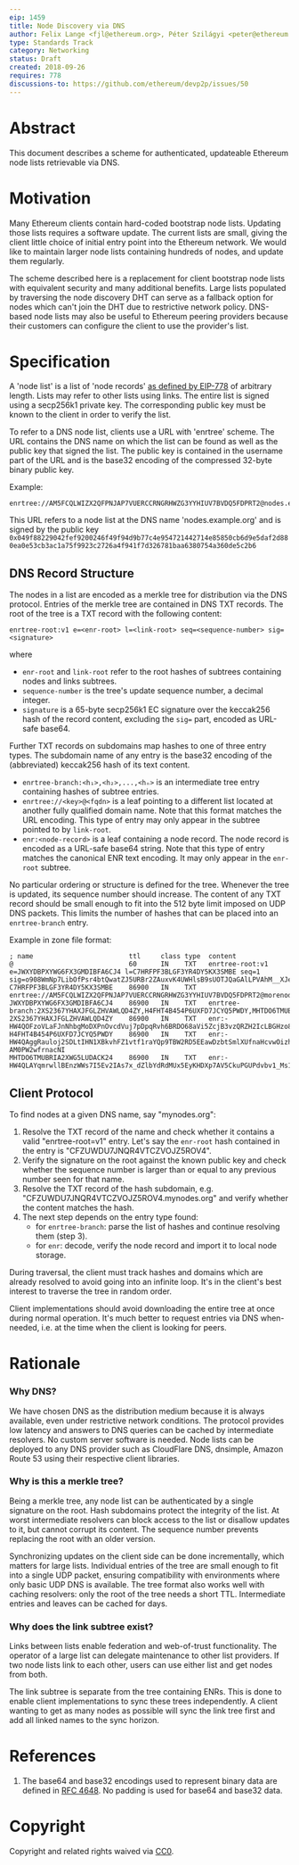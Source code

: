```yaml
---
eip: 1459
title: Node Discovery via DNS
author: Felix Lange <fjl@ethereum.org>, Péter Szilágyi <peter@ethereum.org>
type: Standards Track
category: Networking
status: Draft
created: 2018-09-26
requires: 778
discussions-to: https://github.com/ethereum/devp2p/issues/50
---
```


# Abstract

This document describes a scheme for authenticated, updateable Ethereum node
lists retrievable via DNS.

# Motivation

Many Ethereum clients contain hard-coded bootstrap node lists. Updating those
lists requires a software update. The current lists are small, giving the client
little choice of initial entry point into the Ethereum network. We would like to
maintain larger node lists containing hundreds of nodes, and update them
regularly.

The scheme described here is a replacement for client bootstrap node lists with
equivalent security and many additional benefits. Large lists populated by
traversing the node discovery DHT can serve as a fallback option for nodes which
can't join the DHT due to restrictive network policy. DNS-based node lists may
also be useful to Ethereum peering providers because their customers can
configure the client to use the provider's list.

# Specification

A 'node list' is a list of 'node records' [as defined by EIP-778](https://eips.ethereum.org/EIPS/eip-778)
of arbitrary length. Lists
may refer to other lists using links. The entire list is signed using a
secp256k1 private key. The corresponding public key must be known to the client
in order to verify the list.

To refer to a DNS node list, clients use a URL with 'enrtree' scheme. The URL
contains the DNS name on which the list can be found as well as the public key
that signed the list. The public key is contained in the username part of the
URL and is the base32 encoding of the compressed 32-byte binary public key.

Example:

    enrtree://AM5FCQLWIZX2QFPNJAP7VUERCCRNGRHWZG3YYHIUV7BVDQ5FDPRT2@nodes.example.org

This URL refers to a node list at the DNS name 'nodes.example.org' and is signed
by the public key
`0x049f88229042fef9200246f49f94d9b77c4e954721442714e85850cb6d9e5daf2d880ea0e53cb3ac1a75f9923c2726a4f941f7d326781baa6380754a360de5c2b6`

## DNS Record Structure

The nodes in a list are encoded as a merkle tree for distribution via the DNS
protocol. Entries of the merkle tree are contained in DNS TXT records. The root
of the tree is a TXT record with the following content:

    enrtree-root:v1 e=<enr-root> l=<link-root> seq=<sequence-number> sig=<signature>

where

- `enr-root` and `link-root` refer to the root hashes of subtrees containing
  nodes and links subtrees.
- `sequence-number` is the tree's update sequence number, a decimal integer.
- `signature` is a 65-byte secp256k1 EC signature over the keccak256 hash of the
  record content, excluding the `sig=` part, encoded as URL-safe base64.

Further TXT records on subdomains map hashes to one of three entry types. The
subdomain name of any entry is the base32 encoding of the (abbreviated)
keccak256 hash of its text content.

- `enrtree-branch:<h₁>,<h₂>,...,<hₙ>` is an intermediate tree entry containing
  hashes of subtree entries.
- `enrtree://<key>@<fqdn>` is a leaf pointing to a different list located at
  another fully qualified domain name. Note that this format matches the URL
  encoding. This type of entry may only appear in the subtree pointed to by
  `link-root`.
- `enr:<node-record>` is a leaf containing a node record. The node record is
  encoded as a URL-safe base64 string. Note that this type of entry matches the
  canonical ENR text encoding. It may only appear in the `enr-root` subtree.

No particular ordering or structure is defined for the tree. Whenever the tree
is updated, its sequence number should increase. The content of any TXT record
should be small enough to fit into the 512 byte limit imposed on UDP DNS
packets. This limits the number of hashes that can be placed into an
`enrtree-branch` entry.

Example in zone file format:

```text
; name                        ttl     class type  content
@                             60      IN    TXT   enrtree-root:v1 e=JWXYDBPXYWG6FX3GMDIBFA6CJ4 l=C7HRFPF3BLGF3YR4DY5KX3SMBE seq=1 sig=o908WmNp7LibOfPsr4btQwatZJ5URBr2ZAuxvK4UWHlsB9sUOTJQaGAlLPVAhM__XJesCHxLISo94z5Z2a463gA
C7HRFPF3BLGF3YR4DY5KX3SMBE    86900   IN    TXT   enrtree://AM5FCQLWIZX2QFPNJAP7VUERCCRNGRHWZG3YYHIUV7BVDQ5FDPRT2@morenodes.example.org
JWXYDBPXYWG6FX3GMDIBFA6CJ4    86900   IN    TXT   enrtree-branch:2XS2367YHAXJFGLZHVAWLQD4ZY,H4FHT4B454P6UXFD7JCYQ5PWDY,MHTDO6TMUBRIA2XWG5LUDACK24
2XS2367YHAXJFGLZHVAWLQD4ZY    86900   IN    TXT   enr:-HW4QOFzoVLaFJnNhbgMoDXPnOvcdVuj7pDpqRvh6BRDO68aVi5ZcjB3vzQRZH2IcLBGHzo8uUN3snqmgTiE56CH3AMBgmlkgnY0iXNlY3AyNTZrMaECC2_24YYkYHEgdzxlSNKQEnHhuNAbNlMlWJxrJxbAFvA
H4FHT4B454P6UXFD7JCYQ5PWDY    86900   IN    TXT   enr:-HW4QAggRauloj2SDLtIHN1XBkvhFZ1vtf1raYQp9TBW2RD5EEawDzbtSmlXUfnaHcvwOizhVYLtr7e6vw7NAf6mTuoCgmlkgnY0iXNlY3AyNTZrMaECjrXI8TLNXU0f8cthpAMxEshUyQlK-AM0PW2wfrnacNI
MHTDO6TMUBRIA2XWG5LUDACK24    86900   IN    TXT   enr:-HW4QLAYqmrwllBEnzWWs7I5Ev2IAs7x_dZlbYdRdMUx5EyKHDXp7AV5CkuPGUPdvbv1_Ms1CPfhcGCvSElSosZmyoqAgmlkgnY0iXNlY3AyNTZrMaECriawHKWdDRk2xeZkrOXBQ0dfMFLHY4eENZwdufn1S1o
```

## Client Protocol

To find nodes at a given DNS name, say "mynodes.org":

1. Resolve the TXT record of the name and check whether it contains a valid
   "enrtree-root=v1" entry. Let's say the `enr-root` hash contained in the entry
   is "CFZUWDU7JNQR4VTCZVOJZ5ROV4".
2. Verify the signature on the root against the known public key and check
   whether the sequence number is larger than or equal to any previous number
   seen for that name.
3. Resolve the TXT record of the hash subdomain, e.g.
   "CFZUWDU7JNQR4VTCZVOJZ5ROV4.mynodes.org" and verify whether the content
   matches the hash.
4. The next step depends on the entry type found:
   - for `enrtree-branch`: parse the list of hashes and continue resolving them (step 3).
   - for `enr`: decode, verify the node record and import it to local node storage.

During traversal, the client must track hashes and domains which are already
resolved to avoid going into an infinite loop. It's in the client's best
interest to traverse the tree in random order.

Client implementations should avoid downloading the entire tree at once during
normal operation. It's much better to request entries via DNS when-needed, i.e.
at the time when the client is looking for peers.

# Rationale

### Why DNS?

We have chosen DNS as the distribution medium because it is always available,
even under restrictive network conditions. The protocol provides low latency and
answers to DNS queries can be cached by intermediate resolvers. No custom server
software is needed. Node lists can be deployed to any DNS provider such as
CloudFlare DNS, dnsimple, Amazon Route 53 using their respective client
libraries.

### Why is this a merkle tree?

Being a merkle tree, any node list can be authenticated by a single signature on
the root. Hash subdomains protect the integrity of the list. At worst
intermediate resolvers can block access to the list or disallow updates to it,
but cannot corrupt its content. The sequence number prevents replacing the root
with an older version.

Synchronizing updates on the client side can be done incrementally, which
matters for large lists. Individual entries of the tree are small enough to fit
into a single UDP packet, ensuring compatibility with environments where only
basic UDP DNS is available. The tree format also works well with caching
resolvers: only the root of the tree needs a short TTL. Intermediate entries and
leaves can be cached for days.

### Why does the link subtree exist?

Links between lists enable federation and web-of-trust functionality. The
operator of a large list can delegate maintenance to other list providers. If
two node lists link to each other, users can use either list and get nodes from
both.

The link subtree is separate from the tree containing ENRs. This is done to
enable client implementations to sync these trees independently. A client
wanting to get as many nodes as possible will sync the link tree first and add
all linked names to the sync horizon.

# References

1. The base64 and base32 encodings used to represent binary data are defined in
   [RFC 4648](https://tools.ietf.org/html/rfc4648). No padding is used for base64
   and base32 data.

# Copyright

Copyright and related rights waived via [CC0](https://creativecommons.org/publicdomain/zero/1.0/).
